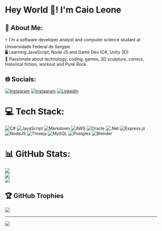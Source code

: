 # Hey World 💪! I'm Caio Leone
## 💫 About Me:
⚡ I'm a software developer analyst and computer science studant at Universidade Federal de Sergipe<br>
🖥️ Learning JavaScript, Node JS and Game Dev (C#, Unity 3D)<br>
💚 Passionate about technology, coding, games, 3D sculpture, comics, historical fiction, workout and Punk Rock


## 🌐 Socials:
[![Instagram](https://img.shields.io/badge/Instagram-%23E4405F.svg?logo=Instagram&logoColor=white)](https://instagram.com/https://www.instagram.com/caioleone.forja/)
[![Instagram](https://img.shields.io/badge/Instagram-%23E4405F.svg?logo=Instagram&logoColor=white)](https://instagram.com/https://www.instagram.com/forja.cibernetica/)
[![LinkedIn](https://img.shields.io/badge/LinkedIn-%230077B5.svg?logo=linkedin&logoColor=white)](https://linkedin.com/in/https://www.linkedin.com/in/caioleone/) 

# 💻 Tech Stack:
![C#](https://img.shields.io/badge/c%23-%23239120.svg?style=flat&logo=c-sharp&logoColor=white) ![JavaScript](https://img.shields.io/badge/javascript-%23323330.svg?style=flat&logo=javascript&logoColor=%23F7DF1E) ![Markdown](https://img.shields.io/badge/markdown-%23000000.svg?style=flat&logo=markdown&logoColor=white) ![AWS](https://img.shields.io/badge/AWS-%23FF9900.svg?style=flat&logo=amazon-aws&logoColor=white) ![Oracle](https://img.shields.io/badge/Oracle-F80000?style=flat&logo=oracle&logoColor=white) ![.Net](https://img.shields.io/badge/.NET-5C2D91?style=flat&logo=.net&logoColor=white) ![Express.js](https://img.shields.io/badge/express.js-%23404d59.svg?style=flat&logo=express&logoColor=%2361DAFB) ![NodeJS](https://img.shields.io/badge/node.js-6DA55F?style=flat&logo=node.js&logoColor=white) ![Threejs](https://img.shields.io/badge/threejs-black?style=flat&logo=three.js&logoColor=white) ![MySQL](https://img.shields.io/badge/mysql-%2300f.svg?style=flat&logo=mysql&logoColor=white) ![Postgres](https://img.shields.io/badge/postgres-%23316192.svg?style=flat&logo=postgresql&logoColor=white) ![Blender](https://img.shields.io/badge/blender-%23F5792A.svg?style=flat&logo=blender&logoColor=white)
# 📊 GitHub Stats:
![](https://github-readme-stats.vercel.app/api?username=CaioLeone&theme=gotham&hide_border=true&include_all_commits=true&count_private=true)<br/>
![](https://github-readme-streak-stats.herokuapp.com/?user=CaioLeone&theme=gotham&hide_border=true)<br/>
![](https://github-readme-stats.vercel.app/api/top-langs/?username=CaioLeone&theme=gotham&hide_border=true&include_all_commits=true&count_private=true&layout=compact)

## 🏆 GitHub Trophies
![](https://github-profile-trophy.vercel.app/?username=CaioLeone&theme=chalk&no-frame=true&no-bg=false&margin-w=4)

---
[![](https://visitcount.itsvg.in/api?id=CaioLeone&icon=6&color=12)](https://visitcount.itsvg.in)

<!-- Proudly created with GPRM ( https://gprm.itsvg.in ) -->

